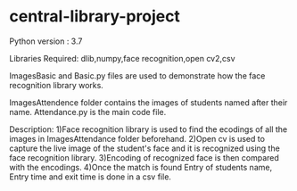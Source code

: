 # central-library-project
Python version : 3.7

Libraries Required: dlib,numpy,face recognition,open cv2,csv

ImagesBasic and Basic.py files are used to demonstrate how the face recognition library works.


ImagesAttendence folder contains the images of students named after their name.
Attendance.py is the main code file.

Description:
1)Face recognition library is used to find the ecodings of all the images in ImagesAttendance folder beforehand.
2)Open cv is used to capture the live image of the student's face and it is recognized using the face recognition library.
3)Encoding of recognized face is then compared with the encodings.
4)Once the match is found Entry of students name, Entry time and exit time is done in a csv file. 


